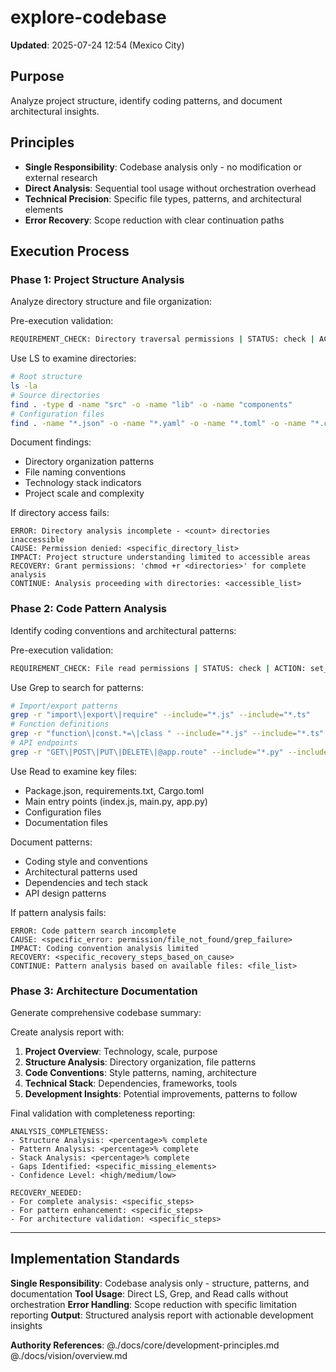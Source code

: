 # explore-codebase

**Updated**: 2025-07-24 12:54 (Mexico City)

## Purpose

Analyze project structure, identify coding patterns, and document architectural insights.

## Principles

- **Single Responsibility**: Codebase analysis only - no modification or external research
- **Direct Analysis**: Sequential tool usage without orchestration overhead  
- **Technical Precision**: Specific file types, patterns, and architectural elements
- **Error Recovery**: Scope reduction with clear continuation paths

## Execution Process

### Phase 1: Project Structure Analysis
Analyze directory structure and file organization:

Pre-execution validation:
```bash
REQUIREMENT_CHECK: Directory traversal permissions | STATUS: check | ACTION: set_scope_level
```

Use LS to examine directories:
```bash
# Root structure
ls -la
# Source directories 
find . -type d -name "src" -o -name "lib" -o -name "components"
# Configuration files
find . -name "*.json" -o -name "*.yaml" -o -name "*.toml" -o -name "*.config.*"
```

Document findings:
- Directory organization patterns
- File naming conventions
- Technology stack indicators
- Project scale and complexity

If directory access fails:
```
ERROR: Directory analysis incomplete - <count> directories inaccessible
CAUSE: Permission denied: <specific_directory_list>
IMPACT: Project structure understanding limited to accessible areas
RECOVERY: Grant permissions: 'chmod +r <directories>' for complete analysis
CONTINUE: Analysis proceeding with directories: <accessible_list>
```

### Phase 2: Code Pattern Analysis  
Identify coding conventions and architectural patterns:

Pre-execution validation:
```bash  
REQUIREMENT_CHECK: File read permissions | STATUS: check | ACTION: set_analysis_depth
```

Use Grep to search for patterns:
```bash
# Import/export patterns
grep -r "import\|export\|require" --include="*.js" --include="*.ts"
# Function definitions
grep -r "function\|const.*=\|class " --include="*.js" --include="*.ts" --include="*.py"
# API endpoints
grep -r "GET\|POST\|PUT\|DELETE\|@app.route" --include="*.py" --include="*.js"
```

Use Read to examine key files:
- Package.json, requirements.txt, Cargo.toml
- Main entry points (index.js, main.py, app.py)
- Configuration files
- Documentation files

Document patterns:
- Coding style and conventions
- Architectural patterns used
- Dependencies and tech stack
- API design patterns

If pattern analysis fails:
```
ERROR: Code pattern search incomplete
CAUSE: <specific_error: permission/file_not_found/grep_failure>
IMPACT: Coding convention analysis limited
RECOVERY: <specific_recovery_steps_based_on_cause>
CONTINUE: Pattern analysis based on available files: <file_list>
```

### Phase 3: Architecture Documentation
Generate comprehensive codebase summary:

Create analysis report with:
1. **Project Overview**: Technology, scale, purpose
2. **Structure Analysis**: Directory organization, file patterns
3. **Code Conventions**: Style patterns, naming, architecture
4. **Technical Stack**: Dependencies, frameworks, tools
5. **Development Insights**: Potential improvements, patterns to follow

Final validation with completeness reporting:
```
ANALYSIS_COMPLETENESS:
- Structure Analysis: <percentage>% complete
- Pattern Analysis: <percentage>% complete  
- Stack Analysis: <percentage>% complete
- Gaps Identified: <specific_missing_elements>
- Confidence Level: <high/medium/low>

RECOVERY_NEEDED:
- For complete analysis: <specific_steps>
- For pattern enhancement: <specific_steps>
- For architecture validation: <specific_steps>
```

---

## Implementation Standards

**Single Responsibility**: Codebase analysis only - structure, patterns, and documentation
**Tool Usage**: Direct LS, Grep, and Read calls without orchestration
**Error Handling**: Scope reduction with specific limitation reporting
**Output**: Structured analysis report with actionable development insights

**Authority References**:
@./docs/core/development-principles.md
@./docs/vision/overview.md
